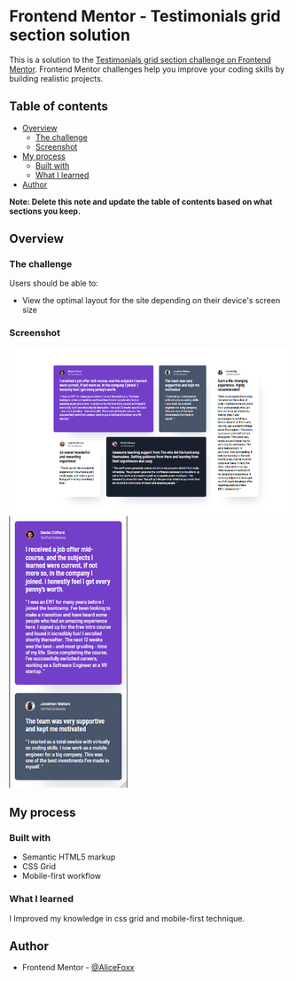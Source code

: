 # Frontend Mentor - Testimonials grid section solution

This is a solution to the [Testimonials grid section challenge on Frontend Mentor](https://www.frontendmentor.io/challenges/testimonials-grid-section-Nnw6J7Un7). Frontend Mentor challenges help you improve your coding skills by building realistic projects.

## Table of contents

- [Overview](#overview)
  - [The challenge](#the-challenge)
  - [Screenshot](#screenshot)
- [My process](#my-process)
  - [Built with](#built-with)
  - [What I learned](#what-i-learned)
- [Author](#author)

**Note: Delete this note and update the table of contents based on what sections you keep.**

## Overview

### The challenge

Users should be able to:

- View the optimal layout for the site depending on their device's screen size

### Screenshot

![](./images/Screenshot_1.png)
![](./images/Screenshot_2.png)

## My process

### Built with

- Semantic HTML5 markup
- CSS Grid
- Mobile-first workflow

### What I learned

I Improved my knowledge in css grid and mobile-first technique.

## Author

- Frontend Mentor - [@AliceFoxx](https://www.frontendmentor.io/profile/AliceFoxx)
